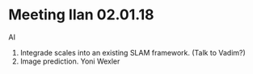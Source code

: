# Meeting Ilan 02.01.18
AI
1. Integrade scales into an existing SLAM framework. (Talk to Vadim?)
2. Image prediction. Yoni Wexler


